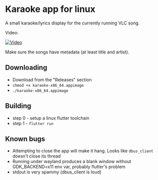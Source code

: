 # Karaoke app for linux

A small karaoke/lyrics display for the currently running VLC song.

Video:

[![Video](http://img.youtube.com/vi/ph0usWUUbZU/0.jpg)](http://www.youtube.com/watch?v=ph0usWUUbZU "Karaoke app for Linux")

Make sure the songs have metadata (at least title and artist).

## Downloading

- Download from the "Releases" section
- `chmod +x karaoke-x86_64.appimage`
- `./karaoke-x86_64.appimage`

## Building

- step 0 - setup a linux flutter toolchain
- step 1 - `flutter run`

## Known bugs

- Attempting to close the app will make it hang. Looks like `dbus_client` doesn't close its thread
- Running under wayland produces a blank window without GDK_BACKEND=x11 env var, probably flutter's problem
- stdout is very spammy (dbus_client is loud)
